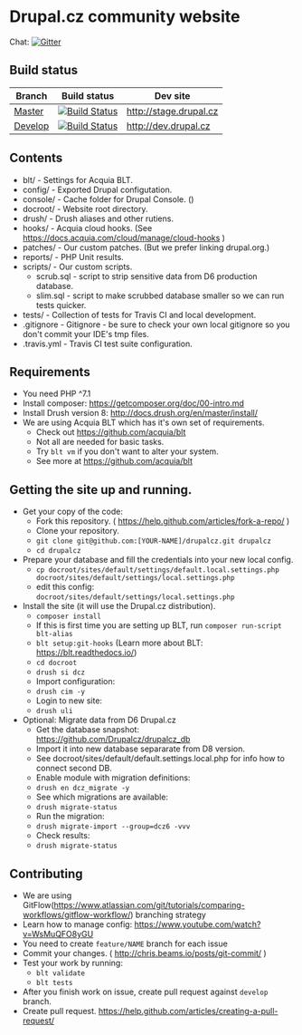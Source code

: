 # Drupal.cz community website

Chat: [![Gitter](https://badges.gitter.im/Join%20Chat.svg)](https://gitter.im/Drupalcz/drupalcz?utm_source=badge&utm_medium=badge&utm_campaign=pr-badge&utm_content=badge)

## Build status

Branch | Build status | Dev site
------------ | ------------- | -------------
[Master](https://github.com/Drupalcz/drupalcz/tree/master) | [![Build Status](https://travis-ci.org/Drupalcz/drupalcz.svg?branch=master)](https://travis-ci.org/Drupalcz/drupalcz) | http://stage.drupal.cz
[Develop](https://github.com/Drupalcz/drupalcz/tree/develop) | [![Build Status](https://travis-ci.org/Drupalcz/drupalcz.svg?branch=develop)](https://travis-ci.org/Drupalcz/drupalcz) | http://dev.drupal.cz

## Contents
* blt/ - Settings for Acquia BLT.
* config/ - Exported Drupal configutation.
* console/ - Cache folder for Drupal Console. ()
* docroot/ - Website root directory.
* drush/ - Drush aliases and other rutiens.
* hooks/ - Acquia cloud hooks. (See https://docs.acquia.com/cloud/manage/cloud-hooks )
* patches/ - Our custom patches. (But we prefer linking drupal.org.)
* reports/ - PHP Unit results.
* scripts/ - Our custom scripts.
  * scrub.sql - script to strip sensitive data from D6 production database.
  * slim.sql - script to make scrubbed database smaller so we can run tests quicker.
* tests/ - Collection of tests for Travis CI and local development.
* .gitignore - Gitignore - be sure to check your own local gitignore so you don't commit your IDE's tmp files.
* .travis.yml - Travis CI test suite configuration.

## Requirements
* You need PHP ^7.1
* Install composer: https://getcomposer.org/doc/00-intro.md
* Install Drush version 8: http://docs.drush.org/en/master/install/
* We are using Acquia BLT which has it's own set of requirements.
  * Check out https://github.com/acquia/blt
  * Not all are needed for basic tasks.
  * Try `blt vm` if you don't want to alter your system.
  * See more at https://github.com/acquia/blt

## Getting the site up and running.
* Get your copy of the code:
  * Fork this repository. ( https://help.github.com/articles/fork-a-repo/ )
  * Clone your repository.
  * `git clone git@github.com:[YOUR-NAME]/drupalcz.git drupalcz`
  * `cd drupalcz`
* Prepare your database and fill the credentials into your new local config.
  * `cp docroot/sites/default/settings/default.local.settings.php docroot/sites/default/settings/local.settings.php`
  * edit this config: `docroot/sites/default/settings/local.settings.php`
* Install the site (it will use the Drupal.cz distribution).
  * `composer install`
  * If this is first time you are setting up BLT, run `composer run-script blt-alias`
  * `blt setup:git-hooks` (Learn more about BLT: https://blt.readthedocs.io/)
  * `cd docroot`
  * `drush si dcz`
  * Import configuration:
  * `drush cim -y`
  * Login to new site:
  * `drush uli`
* Optional: Migrate data from D6 Drupal.cz
  * Get the database snapshot: https://github.com/Drupalcz/drupalcz_db
  * Import it into new database separarate from D8 version.
  * See docroot/sites/default/default.settings.local.php for info how to connect second DB.
  * Enable module with migration definitions:
  * `drush en dcz_migrate -y`
  * See which migrations are available:
  * `drush migrate-status`
  * Run the migration:
  * `drush migrate-import --group=dcz6 -vvv`
  * Check results:
  * `drush migrate-status`

## Contributing
* We are using GitFlow(https://www.atlassian.com/git/tutorials/comparing-workflows/gitflow-workflow/) branching strategy
* Learn how to manage config: https://www.youtube.com/watch?v=WsMuQFO8yGU
* You need to create ```feature/NAME``` branch for each issue
* Commit your changes. ( http://chris.beams.io/posts/git-commit/ )
* Test your work by running:
  * `blt validate`
  * `blt tests`
* After you finish work on issue, create pull request against ```develop``` branch.
* Create pull request. https://help.github.com/articles/creating-a-pull-request/
